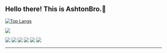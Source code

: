 <h2 align="left">
  Hello there! This is AshtonBro.👋
</h2>

[![Top Langs](https://github-readme-stats.vercel.app/api/top-langs/?username=AshtonBro&layout=compact)](https://github.com/anuraghazra/github-readme-stats)

<p align="left">
  <a href="https://github.com/AshtonBro">
    <img src="https://img.shields.io/github/followers/AshtonBro?style=social">
  </a>
</p>
<p align="left">
  <img src="https://img.shields.io/badge/C Sharp -green"> 
  <img src="https://img.shields.io/badge/ASP.NET -lightblue"> 
  <img src="https://img.shields.io/badge/HTML5 -orange"> 
  <img src="https://img.shields.io/badge/CSS3 -blue"> 
  <img src="https://img.shields.io/badge/Javascript -yellow"> 
  <img src="https://img.shields.io/badge/Git -grey"> 
</p>
<hr>

